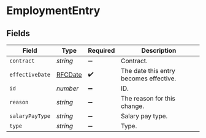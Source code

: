 # EmploymentEntry


## Fields

| Field                                  | Type                                   | Required                               | Description                            |
| -------------------------------------- | -------------------------------------- | -------------------------------------- | -------------------------------------- |
| `contract`                             | *string*                               | :heavy_minus_sign:                     | Contract.                              |
| `effectiveDate`                        | [RFCDate](../../types/rfcdate.md)      | :heavy_check_mark:                     | The date this entry becomes effective. |
| `id`                                   | *number*                               | :heavy_minus_sign:                     | ID.                                    |
| `reason`                               | *string*                               | :heavy_minus_sign:                     | The reason for this change.            |
| `salaryPayType`                        | *string*                               | :heavy_minus_sign:                     | Salary pay type.                       |
| `type`                                 | *string*                               | :heavy_minus_sign:                     | Type.                                  |
